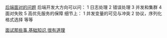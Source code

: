 [后端面对的问题](http://v2ex.com/t/289536#reply11)
后端开发大方向可以问： 
1 日志处理 
2 错误处理 
3 并发和集群 
4 面对失败 
5 高优先服务的保障 
细节上： 
1 并发变量的可见与冲突 
2 协议，序列化格式选择 
等等

[面试那些事,基础知识,很有道理](http://blog.csdn.net/sparkliang/article/details/5584376)